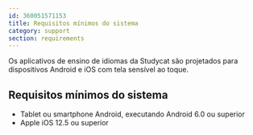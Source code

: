 ```yaml
---
id: 360051571153
title: Requisitos mínimos do sistema
category: support
section: requirements
---
```

Os aplicativos de ensino de idiomas da Studycat são projetados para dispositivos Android e iOS com tela sensível ao toque.

## Requisitos mínimos do sistema

- Tablet ou smartphone Android, executando Android 6.0 ou superior
- Apple iOS 12.5 ou superior

